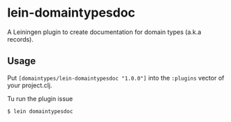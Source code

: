 lein-domaintypesdoc
===================

A Leiningen plugin to create documentation for domain types (a.k.a records).

Usage
-----

Put `[domaintypes/lein-domaintypesdoc "1.0.0"]` into the `:plugins` vector of your project.clj.

Tu run the plugin issue

    $ lein domaintypesdoc

